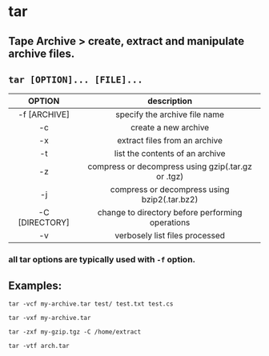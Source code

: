 # tar

**Tape Archive** > create, extract and manipulate archive files.
---

` tar [OPTION]... [FILE]... `
---

| **OPTION** | description |
|:---:|:---:|
| -f [ARCHIVE] | specify the archive file name <br> |
| -c | create a new archive |
| -x | extract files from an archive |
| -t | list the contents of an archive |
| -z | compress or decompress using gzip(.tar.gz or .tgz) |
| -j | compress or decompress using bzip2(.tar.bz2) |
| -C [DIRECTORY] | change to directory before performing operations |
| -v | verbosely list files processed |

### all tar options are typically used with ` -f ` option.

## Examples:
` tar -vcf my-archive.tar test/ test.txt test.cs `

` tar -vxf my-archive.tar `

` tar -zxf my-gzip.tgz -C /home/extract `

` tar -vtf arch.tar `
